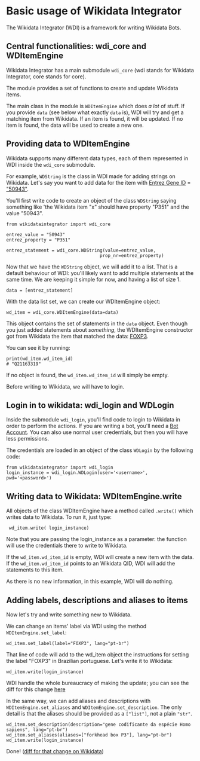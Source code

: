 # Basic usage of Wikidata Integrator

The Wikidata Integrator (WDI) is a framework for writing Wikidata Bots. 

## Central functionalities: wdi_core and WDItemEngine 

Wikidata Integrator has a main submodule `wdi_core` (wdi stands for Wikidata Integrator, core stands for core). 

The module provides a set of functions to create and update Wikidata items. 

The main class in the module is `WDItemEngine` which does _a lot_ of stuff. 
If you provide `data` (see below what exactly `data` is), WDI will try and get a matching item from Wikidata.
If an item is found, it will be updated. If no item is found, the data will be used to create a new one. 

## Providing data to WDItemEngine

Wikidata supports many different data types, each of them represented in WDI inside the `wdi_core` submodule. 

For example, `WDString` is the class in WDI made for adding strings on Wikidata.
Let's say you want to add data for the item with [Entrez Gene ID](https://www.wikidata.org/wiki/Property:P351) = ["50943"](https://www.ncbi.nlm.nih.gov/gene/50943).

You'll first write code to create an object of the class `WDString` saying something like 
'the Wikidata item "x" should have property "P351" and the value "50943". 

```python3
from wikidataintegrator import wdi_core
        
entrez_value = "50943"
entrez_property = "P351"
     
entrez_statement = wdi_core.WDString(value=entrez_value,
                                   prop_nr=entrez_property)
```

Now that we have the `WDString` object, we will add it to a list. 
That is a default behaviour of WDI: you'll likely want to add multiple statements at the same time.
We are keeping it simple for now, and having a list of size 1. 

```python3
data = [entrez_statement]
```

With the data list set, we can create our WDItemEngine object:


```python3
wd_item = wdi_core.WDItemEngine(data=data)
```

This object contains the set of statements in the `data` object. 
Even though you just added statements about _something_, the WDItemEngine constructor
got from Wikidata the item that matched the data:  [FOXP3](https://www.wikidata.org/wiki/Q21163319).

You can see it by running:

```python3
print(wd_item.wd_item_id)
# "Q21163319"
```

If no object is found, the `wd_item.wd_item_id` will simply be empty. 

Before writing to Wikidata, we will have to login. 

## Login in to wikidata: wdi_login and WDLogin

Inside the submodule `wdi_login`, you'll find code to login to Wikidata in order to perform the actions. 
If you are writing a bot, you'll need a [Bot Account](https://www.wikidata.org/wiki/Wikidata:Bots). 
You can also use normal user credentials, but then you will have less permissions. 

The credentials are loaded in an object of the class `WDLogin` by the following code:

```python3
from wikidataintegrator import wdi_login
login_instance = wdi_login.WDLogin(user='<username>', pwd='<password>')
```

## Writing data to Wikidata: WDItemEngine.write

All objects of the class WDItemEngine have a method called `.write()` which writes data to Wikidata. 
To run it, just type:

```python3
 wd_item.write( login_instance)
 ```
Note that you are passing the login_instance as a parameter: the function will use the credentials there
to write to Wikidata.

If the `wd_item.wd_item_id` is empty, WDI will create a new item with the data.
If the `wd_item.wd_item_id` points to an Wikidata QID, WDI will add the statements to this item. 

As there is no new information, in this example, WDI will do nothing. 

## Adding labels, descriptions and aliases to items

Now let's try and write something new to Wikidata. 

We can change an items' label via WDI using the method `WDItemEngine.set_label`:

```python3
wd_item.set_label(label="FOXP3", lang="pt-br")
```

That line of code will add to the wd_item object the instructions for setting the label "FOXP3" in Brazilian portuguese.
Let's write it to Wikidata:

```python3
wd_item.write(login_instance)
```
WDI handle the whole bureaucracy of making the update; you can see the diff for this change [here](https://www.wikidata.org/w/index.php?title=Q21163319&diff=1420047243&oldid=1400447217&diffmode=source)

In the same way, we can add aliases and descriptions with `WDItemEngine.set_aliases` and `WDItemEngine.set_description`. 
The only detail is that the aliases should be provided as a `["list"]`, not a plain `"str"`.

```python3
wd_item.set_description(description="gene codificante da espécie Homo sapiens", lang="pt-br")
wd_item.set_aliases(aliases=["forkhead box P3"], lang="pt-br")
wd_item.write(login_instance)
```

Done! ([diff for that change on Wikidata](https://www.wikidata.org/w/index.php?title=Q21163319&diff=1420048883&oldid=1420047243&diffmode=source))










